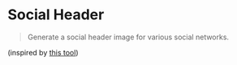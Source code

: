 # Social Header

> Generate a social header image for various social networks.

(inspired by [this tool](https://xscoder.com/ths/))
